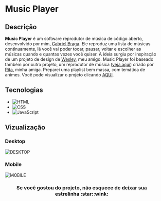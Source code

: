 # Music Player

## Descrição
**Music Player** é um software reprodutor de música de código aberto, desenvolvido por mim, [Gabriel Braga](https://github.com/F-Gabriel-Braga).
Ele reproduz uma lista de músicas continuamente, lá você vai poder tocar, pausar, voltar e escolher as músicas quando e quantas vezes você quiser.
A ideia surgiu por inspiração de um projeto de design de [Wesley](https://github.com/w-nobre), meu amigo.
Music Player foi baseado também por outro projeto, um reprodutor de música ([veja aqui](https://github.com/Rfontt/PlayerMusic)) criado por [Rita](https://github.com/Rfontt), minha amiga.
Preparei uma playlist bem massa, com temática de animes.
Você pode visualizar o projeto clicando [AQUI](https://f-gabriel-braga.github.io/fogo-DOOM/).

## Tecnologias
* ![HTML](https://img.shields.io/badge/HTML%205-orange?style=for-the-badge&logo=html5&logoColor=white)
* ![CSS](https://img.shields.io/badge/CSS%203-blue?style=for-the-badge&logo=css3&logoColor=white)
* ![JavaScript](https://img.shields.io/badge/JavaScript-yellow?style=for-the-badge&logo=javascript&logoColor=white)

## Vizualização
### Desktop
![DESKTOP](https://user-images.githubusercontent.com/66652642/112733247-83068c00-8f1d-11eb-8296-996075fdd45a.jpg)

### Mobile
![MOBILE](https://user-images.githubusercontent.com/66652642/112733260-9580c580-8f1d-11eb-8f96-9f3dd3690a64.jpg)

<h3 align=center>Se você gostou do projeto, não esquece de deixar sua estrelinha :star::wink:</h3>
